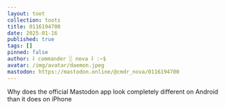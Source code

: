```yaml
---
layout: toot
collection: toots
title: 0116194700
date: 2025-01-16
published: true
tags: []
pinned: false
author: ⸸ commander ░ nova ⸸ :~$
avatar: /img/avatar/daemon.jpeg
mastodon: https://mastodon.online/@cmdr_nova/0116194700
---
```


Why does the official Mastodon app look completely different on Android than it does on iPhone
